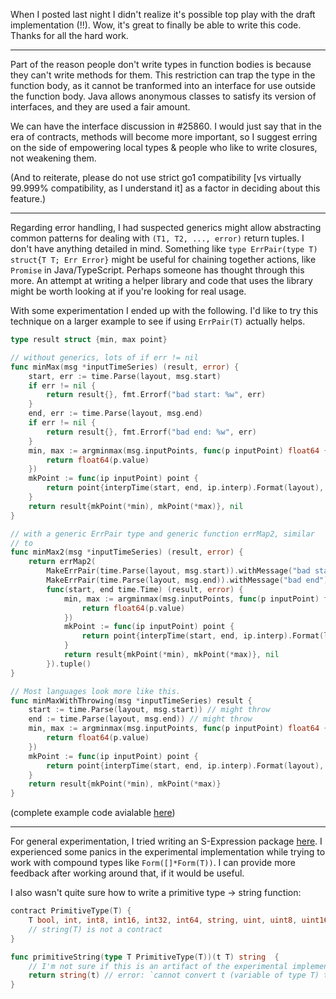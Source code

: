 When I posted last night I didn't realize it's possible top play with the draft
implementation (!!). Wow, it's great to finally be able to write this code.
Thanks for all the hard work.

------- 

Part of the reason people don't write types in function bodies is because they
can't write methods for them. This restriction can trap the type in the function
body, as it cannot be tranformed into an interface for use outside the function
body. Java allows anonymous classes to satisfy its version of interfaces, and
they are used a fair amount.

We can have the interface discussion in #25860. I would just say that in the era
of contracts, methods will become more important, so I suggest erring on the
side of empowering local types & people who like to write closures, not
weakening them.

(And to reiterate, please do not use strict go1 compatibility [vs virtually
99.999% compatibility, as I understand it] as a factor in deciding about this
feature.)

------- 

Regarding error handling, I had suspected generics might allow abstracting
common patterns for dealing with `(T1, T2, ..., error)` return tuples. I don't
have anything detailed in mind. Something like `type ErrPair(type T)
struct{T T; Err Error}` might be useful for chaining together actions, like
`Promise` in Java/TypeScript. Perhaps someone has thought through this more. An
attempt at writing a helper library and code that uses the library might be
worth looking at if you're looking for real usage.

With some experimentation I ended up with the following. I'd like to try this
technique on a larger example to see if using `ErrPair(T)` actually helps.

```go
type result struct {min, max point}

// without generics, lots of if err != nil 
func minMax(msg *inputTimeSeries) (result, error) { 
    start, err := time.Parse(layout, msg.start)
    if err != nil {
        return result{}, fmt.Errorf("bad start: %w", err)
    }
    end, err := time.Parse(layout, msg.end)
    if err != nil {
        return result{}, fmt.Errorf("bad end: %w", err)
	}
	min, max := argminmax(msg.inputPoints, func(p inputPoint) float64 {
		return float64(p.value)
	})
	mkPoint := func(ip inputPoint) point {
		return point{interpTime(start, end, ip.interp).Format(layout), ip.value}
	}
	return result{mkPoint(*min), mkPoint(*max)}, nil
}

// with a generic ErrPair type and generic function errMap2, similar
// to 
func minMax2(msg *inputTimeSeries) (result, error) {
	return errMap2(
		MakeErrPair(time.Parse(layout, msg.start)).withMessage("bad start"),
		MakeErrPair(time.Parse(layout, msg.end)).withMessage("bad end"),
		func(start, end time.Time) (result, error) {
			min, max := argminmax(msg.inputPoints, func(p inputPoint) float64 {
				return float64(p.value)
			})
			mkPoint := func(ip inputPoint) point {
				return point{interpTime(start, end, ip.interp).Format(layout), ip.value}
			}
			return result{mkPoint(*min), mkPoint(*max)}, nil
		}).tuple()
}

// Most languages look more like this.
func minMaxWithThrowing(msg *inputTimeSeries) result {
	start := time.Parse(layout, msg.start)) // might throw
    end := time.Parse(layout, msg.end)) // might throw
    min, max := argminmax(msg.inputPoints, func(p inputPoint) float64 {
        return float64(p.value)
    })
    mkPoint := func(ip inputPoint) point {
        return point{interpTime(start, end, ip.interp).Format(layout), ip.value}
    }
    return result{mkPoint(*min), mkPoint(*max)}
}
```

(complete example code avialable [here](https://github.com/gonzojive/go2-contracts-testing/blob/master/valueorerr/valueorerr_test.go2))

------- 

For general experimentation, I tried writing an S-Expression package
[here](https://github.com/gonzojive/go2-contracts-testing/blob/master/forms2/forms_test.go2).
I experienced some panics in the experimental implementation while trying to
work with compound types like `Form([]*Form(T))`. I can provide more feedback
after working around that, if it would be useful.

I also wasn't quite sure how to write a primitive type -> string function:
```go
contract PrimitiveType(T) {
    T bool, int, int8, int16, int32, int64, string, uint, uint8, uint16, uint32, uint64, float32, float64, complex64, complex128
    // string(T) is not a contract
}

func primitiveString(type T PrimitiveType(T))(t T) string  {
    // I'm not sure if this is an artifact of the experimental implementation or not.
    return string(t) // error: `cannot convert t (variable of type T) to string`
}
```


